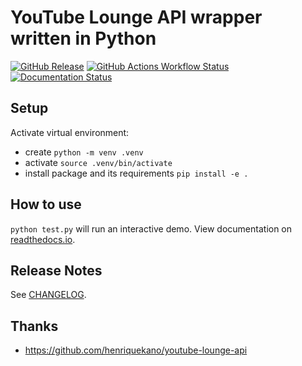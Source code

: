 # YouTube Lounge API wrapper written in Python

[![GitHub Release](https://img.shields.io/github/v/release/FabioGNR/pyytlounge)](https://github.com/FabioGNR/pyytlounge/releases)
[![GitHub Actions Workflow Status](https://img.shields.io/github/actions/workflow/status/FabioGNR/pyytlounge/test.yml)](https://github.com/FabioGNR/pyytlounge/actions)
[![Documentation Status](https://readthedocs.org/projects/pyytlounge/badge/?version=latest)](https://pyytlounge.readthedocs.io/en/latest/?badge=latest)

## Setup

Activate virtual environment:

- create `python -m venv .venv`
- activate `source .venv/bin/activate`
- install package and its requirements `pip install -e .`

## How to use

`python test.py` will run an interactive demo.
View documentation on [readthedocs.io](https://pyytlounge.readthedocs.io/en/latest/?badge=latest).

## Release Notes

See [CHANGELOG](CHANGELOG.md).

## Thanks

- https://github.com/henriquekano/youtube-lounge-api
